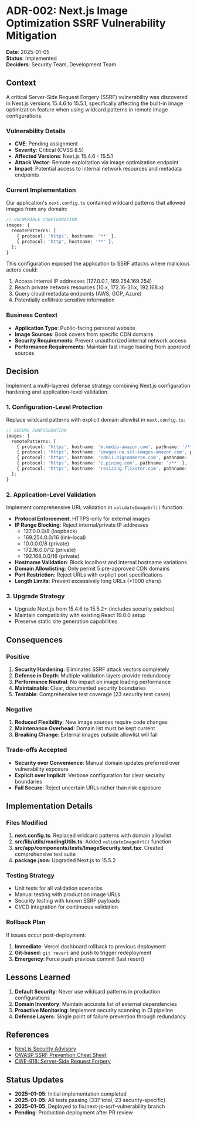 # ADR-002: Next.js Image Optimization SSRF Vulnerability Mitigation

**Date**: 2025-01-05  
**Status**: Implemented  
**Deciders**: Security Team, Development Team

## Context

A critical Server-Side Request Forgery (SSRF) vulnerability was discovered in Next.js versions 15.4.6 to 15.5.1, specifically affecting the built-in image optimization feature when using wildcard patterns in remote image configurations.

### Vulnerability Details

- **CVE**: Pending assignment
- **Severity**: Critical (CVSS 8.5)
- **Affected Versions**: Next.js 15.4.6 - 15.5.1
- **Attack Vector**: Remote exploitation via image optimization endpoint
- **Impact**: Potential access to internal network resources and metadata endpoints

### Current Implementation

Our application's `next.config.ts` contained wildcard patterns that allowed images from any domain:

```typescript
// VULNERABLE CONFIGURATION
images: {
  remotePatterns: [
    { protocol: 'https', hostname: '**' },
    { protocol: 'http', hostname: '**' },
  ];
}
```

This configuration exposed the application to SSRF attacks where malicious actors could:

1. Access internal IP addresses (127.0.0.1, 169.254.169.254)
2. Reach private network resources (10.x, 172.16-31.x, 192.168.x)
3. Query cloud metadata endpoints (AWS, GCP, Azure)
4. Potentially exfiltrate sensitive information

### Business Context

- **Application Type**: Public-facing personal website
- **Image Sources**: Book covers from specific CDN domains
- **Security Requirements**: Prevent unauthorized internal network access
- **Performance Requirements**: Maintain fast image loading from approved sources

## Decision

Implement a multi-layered defense strategy combining Next.js configuration hardening and application-level validation.

### 1. Configuration-Level Protection

Replace wildcard patterns with explicit domain allowlist in `next.config.ts`:

```typescript
// SECURE CONFIGURATION
images: {
  remotePatterns: [
    { protocol: 'https', hostname: 'm.media-amazon.com', pathname: '/**' },
    { protocol: 'https', hostname: 'images-na.ssl-images-amazon.com', pathname: '/**' },
    { protocol: 'https', hostname: 'cdn11.bigcommerce.com', pathname: '/**' },
    { protocol: 'https', hostname: 'i.pinimg.com', pathname: '/**' },
    { protocol: 'https', hostname: 'resizing.flixster.com', pathname: '/**' },
  ];
}
```

### 2. Application-Level Validation

Implement comprehensive URL validation in `validateImageUrl()` function:

- **Protocol Enforcement**: HTTPS-only for external images
- **IP Range Blocking**: Reject internal/private IP addresses
  - 127.0.0.0/8 (loopback)
  - 169.254.0.0/16 (link-local)
  - 10.0.0.0/8 (private)
  - 172.16.0.0/12 (private)
  - 192.168.0.0/16 (private)
- **Hostname Validation**: Block localhost and internal hostname variations
- **Domain Allowlisting**: Only permit 5 pre-approved CDN domains
- **Port Restriction**: Reject URLs with explicit port specifications
- **Length Limits**: Prevent excessively long URLs (>1000 chars)

### 3. Upgrade Strategy

- Upgrade Next.js from 15.4.6 to 15.5.2+ (includes security patches)
- Maintain compatibility with existing React 19.0.0 setup
- Preserve static site generation capabilities

## Consequences

### Positive

1. **Security Hardening**: Eliminates SSRF attack vectors completely
2. **Defense in Depth**: Multiple validation layers provide redundancy
3. **Performance Neutral**: No impact on image loading performance
4. **Maintainable**: Clear, documented security boundaries
5. **Testable**: Comprehensive test coverage (23 security test cases)

### Negative

1. **Reduced Flexibility**: New image sources require code changes
2. **Maintenance Overhead**: Domain list must be kept current
3. **Breaking Change**: External images outside allowlist will fail

### Trade-offs Accepted

- **Security over Convenience**: Manual domain updates preferred over vulnerability exposure
- **Explicit over Implicit**: Verbose configuration for clear security boundaries
- **Fail Secure**: Reject uncertain URLs rather than risk exposure

## Implementation Details

### Files Modified

1. **next.config.ts**: Replaced wildcard patterns with domain allowlist
2. **src/lib/utils/readingUtils.ts**: Added `validateImageUrl()` function
3. **src/app/components/**tests**/ImageSecurity.test.tsx**: Created comprehensive test suite
4. **package.json**: Upgraded Next.js to 15.5.2

### Testing Strategy

- Unit tests for all validation scenarios
- Manual testing with production image URLs
- Security testing with known SSRF payloads
- CI/CD integration for continuous validation

### Rollback Plan

If issues occur post-deployment:

1. **Immediate**: Vercel dashboard rollback to previous deployment
2. **Git-based**: `git revert` and push to trigger redeployment
3. **Emergency**: Force push previous commit (last resort)

## Lessons Learned

1. **Default Security**: Never use wildcard patterns in production configurations
2. **Domain Inventory**: Maintain accurate list of external dependencies
3. **Proactive Monitoring**: Implement security scanning in CI pipeline
4. **Defense Layers**: Single point of failure prevention through redundancy

## References

- [Next.js Security Advisory](https://github.com/vercel/next.js/security)
- [OWASP SSRF Prevention Cheat Sheet](https://cheatsheetseries.owasp.org/cheatsheets/Server_Side_Request_Forgery_Prevention_Cheat_Sheet.html)
- [CWE-918: Server-Side Request Forgery](https://cwe.mitre.org/data/definitions/918.html)

## Status Updates

- **2025-01-05**: Initial implementation completed
- **2025-01-05**: All tests passing (337 total, 23 security-specific)
- **2025-01-05**: Deployed to fix/next-js-ssrf-vulnerability branch
- **Pending**: Production deployment after PR review

